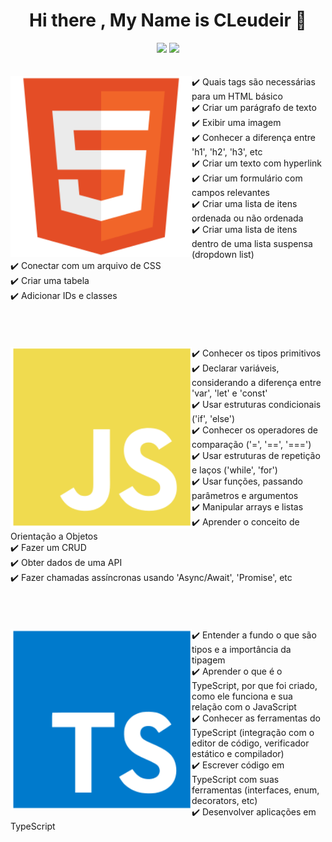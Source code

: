 <h1 align="center"> Hi there , My Name is CLeudeir 👋</h1>

<div align="center">
    <img width="60%" src="https://github-readme-stats.vercel.app/api?username=Cleudeir&show_icons=true&count_private=true" />
    <img width="26.5%" src="https://github-readme-stats.vercel.app/api/top-langs?username=Cleudeir&show_icons=true&count_private=true" />
</div>

  <br>
  <br>
  
  <div id="HTML" style="display: block">
      <img  align="left" height="290em" alt="Cleudeir-Js" src="https://raw.githubusercontent.com/devicons/devicon/master/icons/html5/html5-original.svg">      
      <div>
        ✔️ Quais tags são necessárias para um HTML básico<br/>
        ✔️ Criar um parágrafo de texto<br/>
        ✔️ Exibir uma imagem<br/>
        ✔️ Conhecer a diferença entre 'h1', 'h2', 'h3', etc<br/>
        ✔️ Criar um texto com hyperlink<br/>
        ✔️ Criar um formulário com campos relevantes<br/>
        ✔️ Criar uma lista de itens ordenada ou não ordenada<br/>
        ✔️ Criar uma lista de itens dentro de uma lista suspensa (dropdown list)<br/>
        ✔️ Conectar com um arquivo de CSS<br/>
        ✔️ Criar uma tabela<br/>
        ✔️ Adicionar IDs e classes<br/>
        <br/>
        <br/>
      </div>
  </div>

  <br>
  <br>

  <div id="JavaScript" style="display: block">
    <img align="left" height="290em" alt="Cleudeir-Js" src="https://raw.githubusercontent.com/devicons/devicon/master/icons/javascript/javascript-plain.svg">
    <div>
      ✔️ Conhecer os tipos primitivos<br/>
      ✔️ Declarar variáveis, considerando a diferença entre 'var', 'let' e 'const'<br/>
      ✔️ Usar estruturas condicionais ('if', 'else')<br/>
      ✔️ Conhecer os operadores de comparação ('=', '==', '===')<br/>
      ✔️ Usar estruturas de repetição e laços ('while', 'for')<br/>
      ✔️ Usar funções, passando parâmetros e argumentos<br/>
      ✔️ Manipular arrays e listas<br/>
      ✔️ Aprender o conceito de Orientação a Objetos<br/>
      ✔️ Fazer um CRUD<br/>
      ✔️ Obter dados de uma API<br/>
      ✔️ Fazer chamadas assíncronas usando 'Async/Await', 'Promise', etc<br/>
      <br/>
      <br/>
    </div>
  </div>

 <br>
 <br>


  <div id="Typescript">
    <img align="left" height="290em" alt="Cleudeir-Ts" src="https://raw.githubusercontent.com/devicons/devicon/master/icons/typescript/typescript-plain.svg">
    <div> 
        ✔️ Entender a fundo o que são tipos e a importância da tipagem<br/>
        ✔️ Aprender o que é o TypeScript, por que foi criado, como ele funciona e sua relação com o JavaScript<br/>
        ✔️ Conhecer as ferramentas do TypeScript (integração com o editor de código, verificador estático e compilador)<br/>
        ✔️ Escrever código em TypeScript com suas ferramentas (interfaces, enum, decorators, etc)<br/>
        ✔️ Desenvolver aplicações em TypeScript<br/>
        <br/>
        <br/>
        <br/>
        <br/>
    </div>
  </div>
  
  <br>
  <br>
